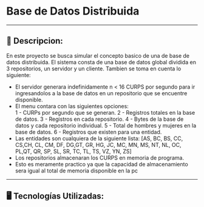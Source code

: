 #  Base de Datos Distribuida
---
## 📄 Descripcion:

<p>En este proyecto se busca simular el concepto basico de una de base de datos distribuida. El sistema consta de una base de datos global dividida en 3 repositorios, un servidor y un cliente. Tambien se toma en cuenta lo siguiente:</p>

- El servidor generara indefinidamente n < 16 CURPS por segundo para ir ingresandolos a la base de datos en un repositorio que se encuentre disponible.
- El menu contara con las siguientes opciones:</br>
1 - CURPs por segundo que se generan.
2 - Registros totales en la base de datos.
3 - Registros en cada repositorio.
4 - Bytes de la base de datos y cada repositorio individual.
5 - Total de hombres y mujeres en la base de datos.
6 - Registros que existen para una entidad.
- Las entidades son cualquiera de la siguiente lista: [AS, BC, BS, CC, CS,CH, CL, CM, DF, DG,GT, GR, HG, JC, MC, MN, MS, NT, NL, OC, PL,QT, QR, SP, SL, SR, TC, TL, TS, VZ, YN, ZS]
- Los repositorios almacenaran los CURPS en memoria de programa.
- Esto es meramente practico ya que la capacidad de almacenamiento sera igual al total de memoria disponible en la pc</br>


---
## 🖥️ Tecnologías Utilizadas:
